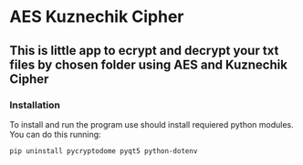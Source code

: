 # AES Kuznechik Cipher
## This is little app to ecrypt and decrypt your txt files by chosen folder using AES and Kuznechik Cipher

### Installation
To install and run the program use should install requiered python modules. You can do this running:

```shell
pip uninstall pycryptodome pyqt5 python-dotenv
```
